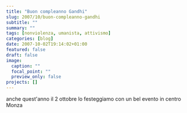 ```yaml
---
title: "Buon compleanno Gandhi"
slug: 2007/10/buon-compleanno-gandhi
subtitle: ""
summary: ""
tags: [nonviolenza, umanista, attivismo]
categories: [blog]
date: 2007-10-02T19:14:02+01:00
featured: false
draft: false
image:
  caption: ""
  focal_point: ""
  preview_only: false
projects: []
---
```


anche quest'anno il 2 ottobre lo festeggiamo con un bel evento in centro Monza

